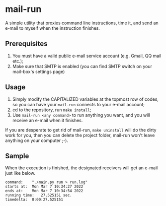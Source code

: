 # mail-run
A simple utility that proxies command line instructions, time it, and send an e-mail to myself when the instruction finishes.

## Prerequisites
1. You must have a valid public e-mail service account (e.g. Gmail, QQ mail etc.);
1. Make sure that SMTP is enabled (you can find SMTP switch on your mail-box's settings page)

## Usage 
1. Simply modify the CAPITALIZED variables at the topmost row of codes, so you can have your `mail-run` connects to your e-mail account;
1. cd to the repository, run `make install`;
1. Use `mail-run <any command>` to run anything you want, and you will receive an e-mail when it finishes.

If you are desperate to get rid of mail-run, `make uninstall` will do the dirty work for you, then you can delete the project folder, mail-run won't leave anything on your computer ;-).

## Sample
When the execution is finished, the designated receivers will get an e-mail just like below.
```plain text
command: 	"./main.py run > run.log"
starts at: 	Mon Mar 7 10:34:27 2022
ends at: 	Mon Mar 7 10:34:54 2022
running time: 	27.525151 sec.
timedelta: 	0:00:27.525151
```
